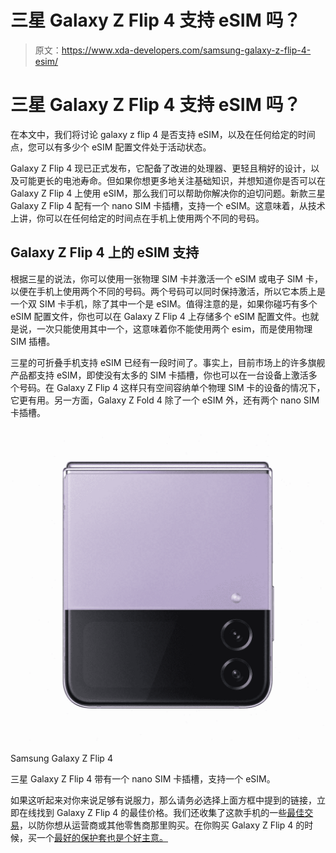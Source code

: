 # 三星 Galaxy Z Flip 4 支持 eSIM 吗？

> 原文：<https://www.xda-developers.com/samsung-galaxy-z-flip-4-esim/>

# 三星 Galaxy Z Flip 4 支持 eSIM 吗？

在本文中，我们将讨论 galaxy z flip 4 是否支持 eSIM，以及在任何给定的时间点，您可以有多少个 eSIM 配置文件处于活动状态。

Galaxy Z Flip 4 现已正式发布，它配备了改进的处理器、更轻且稍好的设计，以及可能更长的电池寿命。但如果你想更多地关注基础知识，并想知道你是否可以在 Galaxy Z Flip 4 上使用 eSIM，那么我们可以帮助你解决你的迫切问题。新款三星 Galaxy Z Flip 4 配有一个 nano SIM 卡插槽，支持一个 eSIM。这意味着，从技术上讲，你可以在任何给定的时间点在手机上使用两个不同的号码。

## Galaxy Z Flip 4 上的 eSIM 支持

根据三星的说法，你可以使用一张物理 SIM 卡并激活一个 eSIM 或电子 SIM 卡，以便在手机上使用两个不同的号码。两个号码可以同时保持激活，所以它本质上是一个双 SIM 卡手机，除了其中一个是 eSIM。值得注意的是，如果你碰巧有多个 eSIM 配置文件，你也可以在 Galaxy Z Flip 4 上存储多个 eSIM 配置文件。也就是说，一次只能使用其中一个，这意味着你不能使用两个 esim，而是使用物理 SIM 插槽。

三星的可折叠手机支持 eSIM 已经有一段时间了。事实上，目前市场上的许多旗舰产品都支持 eSIM，即使没有太多的 SIM 卡插槽，你也可以在一台设备上激活多个号码。在 Galaxy Z Flip 4 这样只有空间容纳单个物理 SIM 卡的设备的情况下，它更有用。另一方面，Galaxy Z Fold 4 除了一个 eSIM 外，还有两个 nano SIM 卡插槽。

 <picture>![The Galaxy Z Flip 4 is the ideal phone for those who want something more pocketable -- and more stylish. ](img/e47692a41ad6b5d9aae1945560b7be1f.png)</picture> 

Samsung Galaxy Z Flip 4

三星 Galaxy Z Flip 4 带有一个 nano SIM 卡插槽，支持一个 eSIM。

如果这听起来对你来说足够有说服力，那么请务必选择上面方框中提到的链接，立即在线找到 Galaxy Z Flip 4 的最佳价格。我们还收集了这款手机的一些[最佳交易](https://www.xda-developers.com/best-samsung-galaxy-z-flip-4-deals/)，以防你想从运营商或其他零售商那里购买。在你购买 Galaxy Z Flip 4 的时候，买一个[最好的保护套也是个好主意。](https://www.xda-developers.com/best-samsung-galaxy-z-flip-4-cases/)